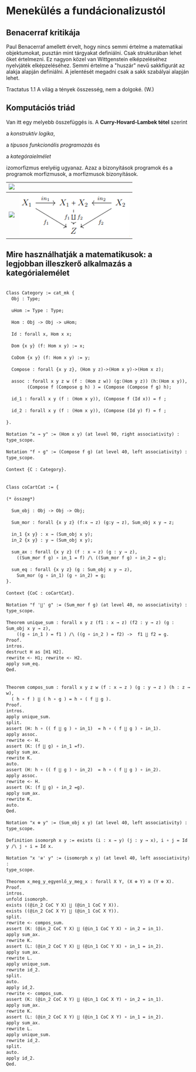 # Menekülés a fundácionalizustól

## Benacerraf kritikája

Paul Benacerraf amellett érvelt, hogy nincs semmi értelme a matematikai objektumokat, pusztán mint tárgyakat definiálni. Csak strukturában lehet őket értelmezni. Ez nagyon közel van Wittgenstein elképzeléséhez nyelvjáték elképzeléséhez. Semmi értelme a "huszár" nevű sakkfigurát az alakja alapján definiálni. A jelentését megadni csak a sakk szabályai alapján lehet. 

Tractatus 1.1 A világ a tények összesség, nem a dolgoké. (W.)

## Komputációs triád

Van itt egy melyebb összefüggés is. A **Curry-Hovard-Lambek tétel** szerint 

a _konstruktív logika_, 

a _típusos funkcionális programozás_ és 

a _kategóraielmélet_ 

izomorfizmus erelyéig ugyanaz. Azaz a bizonyítások programok és a programok morfizmusok, a morfizmusok bizonyítások.

| <img src="https://render.githubusercontent.com/render/math?math=%5Cdfrac%7Bp%3AA%7D%7B%0Ain_1%20p%3AA%5Cvee%20B%7D%5Cquad%20%5Cdfrac%7Bp%3AB%7D%7B%0Ain_2%20p%3AA%5Cvee%20B%7D"> |  |
| ---- | ---- |  
| <img src="https://render.githubusercontent.com/render/math?math=%5Cdfrac%7B%5Cbegin%7Bmatrix%7D%20%26%20%5Bp_1%3AA%5D%20%26%20%5Bp_2%3AB%5D%5C%5C%0A%26%20%5Cvdots%20%26%20%5Cvdots%5C%5C%0Ap_3%3AA%5Cvee%20B%20%26%20p_4%3AC%20%26%20p_5%3A%20C%5Cend%7Bmatrix%7D%7D%7Bdis(p_i)%3AC%7D"> |  <img src="https://github.com/mozow01/bizcoq2021/blob/main/coprod.png" width=300>  |

## Mire használhatják a matematikusok: a legjobban illeszkerő alkalmazás a kategórialemélet

````coq

Class Category := cat_mk {
  Obj : Type;

  uHom := Type : Type;

  Hom : Obj -> Obj -> uHom;

  Id : forall x, Hom x x;

  Dom {x y} (f: Hom x y) := x;

  CoDom {x y} (f: Hom x y) := y;

  Compose : forall {x y z}, (Hom y z)->(Hom x y)->(Hom x z);

  assoc : forall x y z w (f : (Hom z w)) (g:(Hom y z)) (h:(Hom x y)),
        (Compose f (Compose g h) ) = (Compose (Compose f g) h);

  id_1 : forall x y (f : (Hom x y)), (Compose f (Id x)) = f ;

  id_2 : forall x y (f : (Hom x y)), (Compose (Id y) f) = f ;

}.

Notation "x → y" := (Hom x y) (at level 90, right associativity) :
type_scope.

Notation "f ∘ g" := (Compose f g) (at level 40, left associativity) :
type_scope.

Context {C : Category}.


Class coCartCat := {

(* összeg*)

  Sum_obj : Obj -> Obj -> Obj;

  Sum_mor : forall {x y z} (f:x → z) (g:y → z), Sum_obj x y → z;

  in_1 {x y} : x → (Sum_obj x y);
  in_2 {x y} : y → (Sum_obj x y);

  sum_ax : forall {x y z} (f : x → z) (g : y → z), 
    ((Sum_mor f g) ∘ in_1 = f) /\ ((Sum_mor f g) ∘ in_2 = g);
    
  sum_eq : forall {x y z} (g : Sum_obj x y → z),
    Sum_mor (g ∘ in_1) (g ∘ in_2) = g;
}.

Context {CoC : coCartCat}.

Notation "f '∐' g" := (Sum_mor f g) (at level 40, no associativity) : type_scope.

Theorem unique_sum : forall x y z (f1 : x → z) (f2 : y → z) (g : Sum_obj x y → z),
    ((g ∘ in_1 ) = f1 ) /\ ((g ∘ in_2 ) = f2) ->  f1 ∐ f2 = g.
Proof.
intros.
destruct H as [H1 H2].
rewrite <- H1; rewrite <- H2.
apply sum_eq.
Qed.


Theorem compos_sum : forall x y z w (f : x → z ) (g : y → z ) (h : z → w),
  ( h ∘ f ) ∐ ( h ∘ g ) = h ∘ ( f ∐ g ).
Proof.
intros.
apply unique_sum.
split.
assert (H: h ∘ (( f ∐ g ) ∘ in_1)  = h ∘ ( f ∐ g ) ∘ in_1).
apply assoc.
rewrite <- H.
assert (K: (f ∐ g) ∘ in_1 =f).
apply sum_ax.
rewrite K.
auto.
assert (H: h ∘ (( f ∐ g ) ∘ in_2)  = h ∘ ( f ∐ g ) ∘ in_2).
apply assoc.
rewrite <- H.
assert (K: (f ∐ g) ∘ in_2 =g).
apply sum_ax.
rewrite K.
auto.
Qed.

Notation "x ⊕ y" := (Sum_obj x y) (at level 40, left associativity) :
type_scope. 

Definition isomorph x y := exists (i : x → y) (j : y → x), i ∘ j = Id y /\ j ∘ i = Id x.

Notation "x '≅' y" := (isomorph x y) (at level 40, left associativity) :
type_scope.

Theorem x_meg_y_egyenlő_y_meg_x : forall X Y, (X ⊕ Y) ≅ (Y ⊕ X).
Proof.
intros.
unfold isomorph. 
exists ((@in_2 CoC Y X) ∐ (@in_1 CoC Y X)).
exists ((@in_2 CoC X Y) ∐ (@in_1 CoC X Y)).
split.
rewrite <- compos_sum.
assert (K: (@in_2 CoC Y X) ∐ (@in_1 CoC Y X) ∘ in_2 = in_1).
apply sum_ax.
rewrite K.
assert (L: (@in_2 CoC Y X) ∐ (@in_1 CoC Y X) ∘ in_1 = in_2).
apply sum_ax.
rewrite L.
apply unique_sum.
rewrite id_2.
split.
auto.
apply id_2.
rewrite <- compos_sum.
assert (K: (@in_2 CoC X Y) ∐ (@in_1 CoC X Y) ∘ in_2 = in_1).
apply sum_ax.
rewrite K.
assert (L: (@in_2 CoC X Y) ∐ (@in_1 CoC X Y) ∘ in_1 = in_2).
apply sum_ax.
rewrite L.
apply unique_sum.
rewrite id_2.
split.
auto.
apply id_2.
Qed.
````




